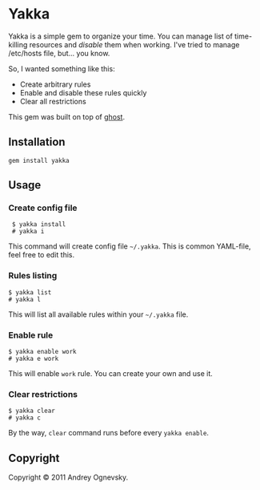 # Yakka

Yakka is a simple gem to organize your time. You can manage list of time-killing resources and _disable_ them when working. I've tried to manage /etc/hosts file, but... you know.

So, I wanted something like this:

 * Create arbitrary rules
 * Enable and disable these rules quickly
 * Clear all restrictions

This gem was built on top of [ghost](https://github.com/bjeanes/ghost).

## Installation

    gem install yakka

## Usage

### Create config file

     $ yakka install
     # yakka i

This command will create config file `~/.yakka`. This is common YAML-file, feel free to edit this.

### Rules listing

    $ yakka list
    # yakka l

This will list all available rules within your `~/.yakka` file.

### Enable rule

    $ yakka enable work
    # yakka e work

This will enable `work` rule. You can create your own and use it.

### Clear restrictions

    $ yakka clear
    # yakka c

By the way, `clear` command runs before every `yakka enable`.

## Copyright

Copyright © 2011 Andrey Ognevsky.
